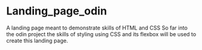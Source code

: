 # Landing_page_odin
A landing page meant to demonstrate skills of HTML and CSS
So far into the odin project the skills of styling using CSS and its flexbox will be used to create
this landing page. 